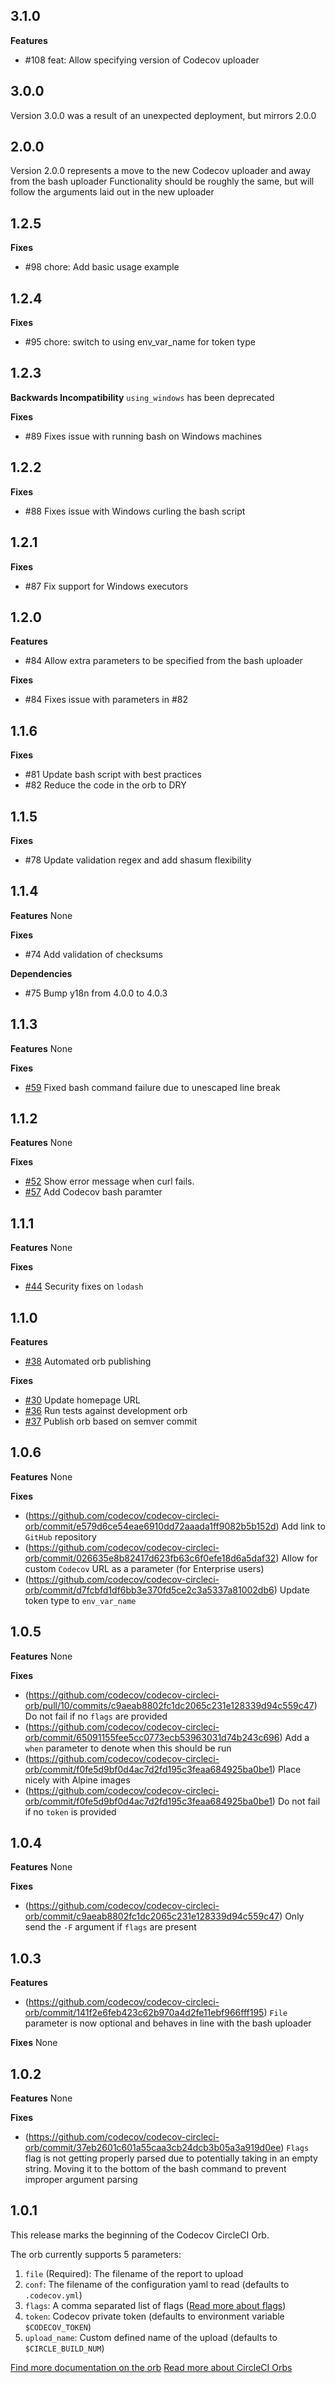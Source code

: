 ## 3.1.0
**Features**
- #108 feat: Allow specifying version of Codecov uploader

## 3.0.0
Version 3.0.0 was a result of an unexpected deployment, but mirrors 2.0.0

## 2.0.0
Version 2.0.0 represents a move to the new Codecov uploader and away from the bash uploader
Functionality should be roughly the same, but will follow the arguments laid out in the new uploader

## 1.2.5
**Fixes**
- #98 chore: Add basic usage example

## 1.2.4
**Fixes**
- #95 chore: switch to using env_var_name for token type

## 1.2.3
**Backwards Incompatibility**
`using_windows` has been deprecated

**Fixes**
- #89 Fixes issue with running bash on Windows machines

## 1.2.2
**Fixes**
- #88 Fixes issue with Windows curling the bash script

## 1.2.1
**Fixes**
- #87 Fix support for Windows executors

## 1.2.0
**Features**
- #84 Allow extra parameters to be specified from the bash uploader

**Fixes**
- #84 Fixes issue with parameters in #82

## 1.1.6
**Fixes**
- #81 Update bash script with best practices
- #82 Reduce the code in the orb to DRY

## 1.1.5
**Fixes**
- #78 Update validation regex and add shasum flexibility

## 1.1.4
**Features**
None

**Fixes**
- #74 Add validation of checksums

**Dependencies**
- #75 Bump y18n from 4.0.0 to 4.0.3

## 1.1.3
**Features**
None

**Fixes**
- [#59](https://github.com/codecov/codecov-circleci-orb/pull/59) Fixed bash command failure due to unescaped line break

## 1.1.2
**Features**
None

**Fixes**
- [#52](https://github.com/codecov/codecov-circleci-orb/pull/52) Show error message when curl fails.
- [#57](https://github.com/codecov/codecov-circleci-orb/pull/57) Add Codecov bash paramter

## 1.1.1
**Features**
None

**Fixes**
- [#44](https://github.com/codecov/codecov-circleci-orb/pull/44) Security fixes on `lodash`

## 1.1.0
**Features**
- [#38](https://github.com/codecov/codecov-circleci-orb/pull/38) Automated orb publishing

**Fixes**
- [#30](https://github.com/codecov/codecov-circleci-orb/pull/30) Update homepage URL
- [#36](https://github.com/codecov/codecov-circleci-orb/pull/36) Run tests against development orb
- [#37](https://github.com/codecov/codecov-circleci-orb/pull/37) Publish orb based on semver commit

## 1.0.6
**Features**
None

**Fixes**
- (https://github.com/codecov/codecov-circleci-orb/commit/e579d6ce54eae6910dd72aaada1ff9082b5b152d) Add link to `GitHub` repository
- (https://github.com/codecov/codecov-circleci-orb/commit/026635e8b82417d623fb63c6f0efe18d6a5daf32) Allow for custom `Codecov` URL as a parameter (for Enterprise users)
- (https://github.com/codecov/codecov-circleci-orb/commit/d7fcbfd1df6bb3e370fd5ce2c3a5337a81002db6) Update token type to `env_var_name`

## 1.0.5
**Features**
None

**Fixes**
- (https://github.com/codecov/codecov-circleci-orb/pull/10/commits/c9aeab8802fc1dc2065c231e128339d94c559c47) Do not fail if no `flags` are provided
- (https://github.com/codecov/codecov-circleci-orb/commit/65091155fee5cc0773ecb53963031d74b243c696) Add a `when` parameter to denote when this should be run
- (https://github.com/codecov/codecov-circleci-orb/commit/f0fe5d9bf0d4ac7d2fd195c3feaa684925ba0be1) Place nicely with Alpine images
- (https://github.com/codecov/codecov-circleci-orb/commit/f0fe5d9bf0d4ac7d2fd195c3feaa684925ba0be1) Do not fail if no `token` is provided

## 1.0.4
**Features**
None

**Fixes**
- (https://github.com/codecov/codecov-circleci-orb/commit/c9aeab8802fc1dc2065c231e128339d94c559c47) Only send the `-F` argument if `flags` are present

## 1.0.3
**Features**
- (https://github.com/codecov/codecov-circleci-orb/commit/141f2e6feb423c62b970a4d2fe11ebf966fff195) `File` parameter is now optional and behaves in line with the bash uploader

**Fixes**
None

## 1.0.2
**Features**
None

**Fixes**
- (https://github.com/codecov/codecov-circleci-orb/commit/37eb2601c601a55caa3cb24dcb3b05a3a919d0ee) `Flags` flag is not getting properly parsed due to potentially taking in an empty string.  Moving it to the bottom of the bash command to prevent improper argument parsing

## 1.0.1
This release marks the beginning of the Codecov CircleCI Orb.

The orb currently supports 5 parameters:
1. `file` (Required): The filename of the report to upload
1. `conf`: The filename of the configuration yaml to read (defaults to `.codecov.yml`)
1. `flags`: A comma separated list of flags ([Read more about flags](https://docs.codecov.io/docs/flags))
1. `token`: Codecov private token (defaults to environment variable `$CODECOV_TOKEN`)
1. `upload_name`: Custom defined name of the upload (defaults to `$CIRCLE_BUILD_NUM`)

[Find more documentation on the orb](https://circleci.com/orbs/registry/orb/codecov/codecov)
[Read more about CircleCI Orbs](https://circleci.com/docs/2.0/orb-intro/)
